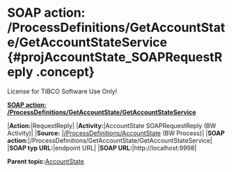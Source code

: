 # SOAP action: /ProcessDefinitions/GetAccountState/GetAccountStateService {#projAccountState_SOAPRequestReply .concept}

License for TIBCO Software Use Only!

**[SOAP action: /ProcessDefinitions/GetAccountState/GetAccountStateService](../msgs/dest_Id92.md)**

|**Action:**|RequestReply|
|**Activity:**|AccountState SOAPRequestReply \(BW Activity\)|
|**Source:**  |[/ProcessDefinitions/AccountState](../../../projects/AccountState/ProcessDefinitions/AccountState.process.md) \(BW Process\)|
|**SOAP action:**|/ProcessDefinitions/GetAccountState/GetAccountStateService|
|**SOAP typ URL:**|endpoint URL|
|**SOAP URL:**|http://localhost:9998|

**Parent topic:**[AccountState](../../../crossref/dest/projs/AccountState.md)

